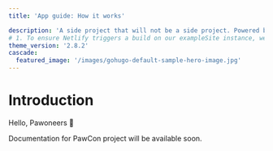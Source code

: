 ```yaml
---
title: 'App guide: How it works'

description: 'A side project that will not be a side project. Powered by @developerasun.'
# 1. To ensure Netlify triggers a build on our exampleSite instance, we need to change a file in the exampleSite directory.
theme_version: '2.8.2'
cascade:
  featured_image: '/images/gohugo-default-sample-hero-image.jpg'
---
```


# Introduction

Hello, Pawoneers 🐾

Documentation for PawCon project will be available soon.
